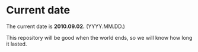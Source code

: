 # Current date

The current date is **2010.09.02.** (YYYY.MM.DD.)

This repository will be good when the world ends, so we will know how long it lasted.